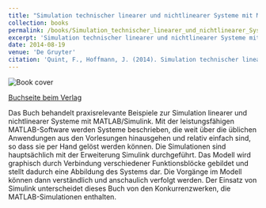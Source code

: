 ```yaml
---
title: "Simulation technischer linearer und nichtlinearer Systeme mit MATLAB/Simulink"
collection: books
permalink: /books/Simulation_technischer_linearer_und_nichtlinearer_Systeme
excerpt: 'Simulation technischer linearer und nichtlinearer Systeme mit MATLAB/Simulink.'
date: 2014-08-19
venue: 'De Gruyter'
citation: 'Quint, F., Hoffmann, J. (2014). Simulation technischer linearer und nichtlinearer Systeme mit MATLAB/Simulink. Germany: De Gruyter.'
---
```


![Book cover](/josef/images/books/2014-08-19-Simulation_technischer_linearer_und_nichtlinearer_Systeme.png)

[Buchseite beim Verlag](https://www.degruyter.com/view/title/320091)

Das Buch behandelt praxisrelevante Beispiele zur Simulation linearer und nichtlinearer Systeme mit MATLAB/Simulink.
Mit der leistungsfähigen MATLAB-Software werden Systeme beschrieben, die weit über die üblichen Anwendungen aus den
Vorlesungen hinausgehen und relativ einfach sind, so dass sie per Hand gelöst werden können. Die Simulationen sind
hauptsächlich mit der Erweiterung Simulink durchgeführt. Das Modell wird graphisch durch Verbindung verschiedener
Funktionsblöcke gebildet und stellt dadurch eine Abbildung des Systems dar. Die Vorgänge im Modell können dann
verständlich und anschaulich verfolgt werden. Der Einsatz von Simulink unterscheidet dieses Buch von den
Konkurrenzwerken, die MATLAB-Simulationen enthalten.
